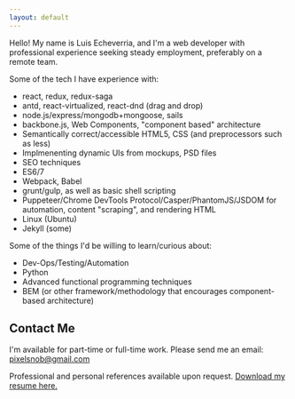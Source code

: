 ```yaml
---
layout: default
---
```


Hello! My name is Luis Echeverria, and I'm a web developer with professional experience seeking steady employment, preferably on a remote team.

Some of the tech I have experience with:

* react, redux, redux-saga
* antd, react-virtualized, react-dnd (drag and drop)
* node.js/express/mongodb+mongoose, sails
* backbone.js, Web Components, "component based" architecture
* Semantically correct/accessible HTML5, CSS (and preprocessors such as less)
* Implmenenting dynamic UIs from mockups, PSD files
* SEO techniques
* ES6/7
* Webpack, Babel
* grunt/gulp, as well as basic shell scripting
* Puppeteer/Chrome DevTools Protocol/Casper/PhantomJS/JSDOM for automation, content "scraping", and rendering HTML
* Linux (Ubuntu)
* Jekyll (some)

Some of the things I'd be willing to learn/curious about:

* Dev-Ops/Testing/Automation
* Python
* Advanced functional programming techniques
* BEM (or other framework/methodology that encourages component-based architecture)

## Contact Me

I'm available for part-time or full-time work. Please send me an email: pixelsnob@gmail.com

Professional and personal references available upon request. <a href="assets/pdfs/Luis_A_Echeverria_CV.pdf" target="_blank">Download my resume here.</a>
